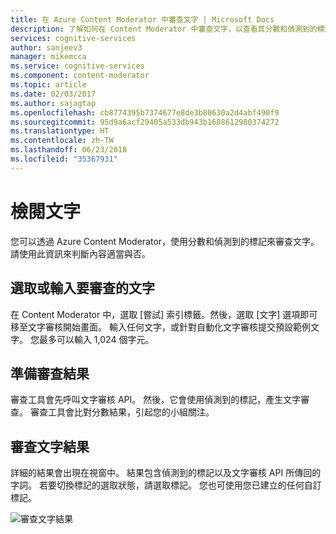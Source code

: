 ```yaml
---
title: 在 Azure Content Moderator 中審查文字 | Microsoft Docs
description: 了解如何在 Content Moderator 中審查文字，以查看其分數和偵測到的標記。 請使用此資訊來判斷內容適當與否。
services: cognitive-services
author: sanjeev3
manager: mikemcca
ms.service: cognitive-services
ms.component: content-moderator
ms.topic: article
ms.date: 02/03/2017
ms.author: sajagtap
ms.openlocfilehash: cb8774395b7374677e8de3b80630a2d4abf490f9
ms.sourcegitcommit: 95d9a6acf29405a533db943b1688612980374272
ms.translationtype: HT
ms.contentlocale: zh-TW
ms.lasthandoff: 06/23/2018
ms.locfileid: "35367931"
---
```

# <a name="review-text"></a>檢閱文字

您可以透過 Azure Content Moderator，使用分數和偵測到的標記來審查文字。 請使用此資訊來判斷內容適當與否。 

## <a name="select-or-enter-the-text-to-review"></a>選取或輸入要審查的文字

在 Content Moderator 中，選取 [嘗試] 索引標籤。然後，選取 [文字] 選項即可移至文字審核開始畫面。 輸入任何文字，或針對自動化文字審核提交預設範例文字。 您最多可以輸入 1,024 個字元。

## <a name="get-ready-to-review-results"></a>準備審查結果

審查工具會先呼叫文字審核 API。 然後，它會使用偵測到的標記，產生文字審查。 審查工具會比對分數結果，引起您的小組關注。

## <a name="review-text-results"></a>審查文字結果

詳細的結果會出現在視窗中。 結果包含偵測到的標記以及文字審核 API 所傳回的字詞。 若要切換標記的選取狀態，請選取標記。 您也可使用您已建立的任何自訂標記。

![審查文字結果](images/3-review-text-2.png)
